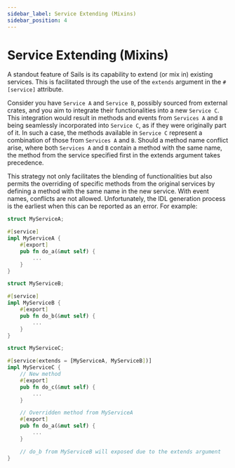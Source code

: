 ```yaml
---
sidebar_label: Service Extending (Mixins)
sidebar_position: 4
---
```


# Service Extending (Mixins)

A standout feature of Sails is its capability to extend (or mix in) existing services. This is facilitated through the use of the `extends` argument in the `#[service]` attribute.

Consider you have `Service A` and `Service B`, possibly sourced from external crates, and you aim to integrate their functionalities into a new `Service C`. This integration would result in methods and events from `Services A` and `B` being seamlessly incorporated into `Service C`, as if they were originally part of it. In such a case, the methods available in `Service C` represent a combination of those from `Services A` and `B`. Should a method name conflict arise, where both `Services A` and `B` contain a method with the same name, the method from the service specified first in the extends argument takes precedence.

This strategy not only facilitates the blending of functionalities but also permits the overriding of specific methods from the original services by defining a method with the same name in the new service. With event names, conflicts are not allowed. Unfortunately, the IDL generation process is the earliest when this can be reported as an error. For example:

```rust
struct MyServiceA;

#[service]
impl MyServiceA {
    #[export]
    pub fn do_a(&mut self) {
        ...
    }
}

struct MyServiceB;

#[service]
impl MyServiceB {
    #[export]
    pub fn do_b(&mut self) {
        ...
    }
}

struct MyServiceC;

#[service(extends = [MyServiceA, MyServiceB])]
impl MyServiceC {
    // New method
    #[export]
    pub fn do_c(&mut self) {
        ...
    }

    // Overridden method from MyServiceA
    #[export]
    pub fn do_a(&mut self) {
        ...
    }

    // do_b from MyServiceB will exposed due to the extends argument
}
```

